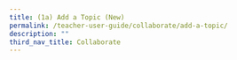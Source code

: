 ```yaml
---
title: (1a) Add a Topic (New)
permalink: /teacher-user-guide/collaborate/add-a-topic/
description: ""
third_nav_title: Collaborate
---
```

